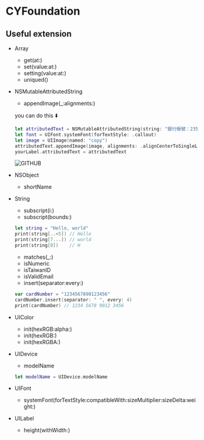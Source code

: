 # CYFoundation

## Useful extension

* Array
  * get(at:)
  * set(value:at:)
  * setting(value:at:)
  * uniqued()

* NSMutableAttributedString
  * appendImage(_:alignments:)
  
  you can do this ⬇️
  ```swift
  let attributedText = NSMutableAttributedString(string: "銀行帳號：235332666666")
  let font = UIFont.systemFont(forTextStyle: .callout)
  let image = UIImage(named: "copy")
  attributedText.appendImage(image, alignments: .alignCenterToSingleLine(font: font))
  yourLabel.attributedText = attributedText
  ```
  ![GITHUB]( https://serving.photos.photobox.com/10807783d23326ec86763b587bc502e330941ed258e5aed2c6aefee69c12dffd2be598c6.jpg "NSMutableAttributedString")

* NSObject
  * shortName
   
* String
  * subscript(i:)
  * subscript(bounds:)
  ```swift
  let string = "Hello, world"
  print(string[..<5]) // Hello
  print(string[7...]) // world
  print(string[0])    // H
  ```
  * matches(_:)
  * isNumeric
  * isTaiwanID
  * isValidEmail
  * insert(separator:every:)
  ```swift
  var cardNumber = "1234567890123456"
  cardNumber.insert(separator: " ", every: 4)
  print(cardNumber) // 1234 5678 9012 3456
  ```
  
* UIColor
  * init(hexRGB:alpha:)
  * init(hexRGB:)
  * init(hexRGBA:)

* UIDevice
  * modelName
  ```swift
  let modelName = UIDevice.modelName
  ```
  
* UIFont
  * systemFont(forTextStyle:compatibleWith:sizeMultiplier:sizeDelta:weight:)
  
* UILabel
  * height(withWidth:)
